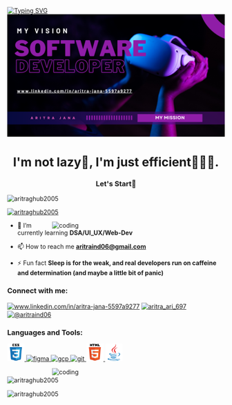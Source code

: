 <a href="https://git.io/typing-svg"><img src="https://readme-typing-svg.demolab.com?font=Silkscreen&size=32&duration=3999&pause=50&color=3ACDD5&background=47474700&width=1003&height=200&lines=Hello!+%F0%9F%91%8B%F0%9F%8F%BB+I'm+Aritra+Jana;%F0%9F%A7%91%F0%9F%8F%BB%E2%80%8D%F0%9F%92%BB+a+Dedicated+Software+Developer...;Expanding+%F0%9F%9B%9C+my+Skill+Set+in+Java+Dev+and+DSA;%F0%9F%91%BE+committed+to+becoming+a+distinguished+Coder..." alt="Typing SVG" /></a>
![logo](https://github.com/aritraghub2005/aritraghub2005/blob/main/GitHub_Banner.png.png)
<h1 align="center">I'm not lazy🦥, I'm just efficient🧑🏻‍💻.</h1>
<h3 align="center">Let's Start🔰</h3>


<p align="left"> <img src="https://komarev.com/ghpvc/?username=aritraghub2005&label=Profile%20views&color=0e75b6&style=flat" alt="aritraghub2005" /> </p>

<p align="left"> <a href="https://github.com/ryo-ma/github-profile-trophy"><img src="https://github-profile-trophy.vercel.app/?username=aritraghub2005" alt="aritraghub2005" /></a> </p>


<img align="right" alt="coding" width="400" src="https://i.pinimg.com/originals/81/17/8b/81178b47a8598f0c81c4799f2cdd4057.gif">


- 🌱 I’m currently learning **DSA/UI_UX/Web-Dev**

- 📫 How to reach me **aritraind06@gmail.com**

- ⚡ Fun fact **Sleep is for the weak, and real developers run on caffeine and determination (and maybe a little bit of panic)**

<h3 align="left">Connect with me:</h3>

<p align="left">
<a href="https://linkedin.com/in/www.linkedin.com/in/aritra-jana-5597a9277" target="blank"><img align="center" src="https://raw.githubusercontent.com/rahuldkjain/github-profile-readme-generator/master/src/images/icons/Social/linked-in-alt.svg" alt="www.linkedin.com/in/aritra-jana-5597a9277" height="30" width="40" /></a>
<a href="https://instagram.com/aritra_ari_697" target="blank"><img align="center" src="https://raw.githubusercontent.com/rahuldkjain/github-profile-readme-generator/master/src/images/icons/Social/instagram.svg" alt="aritra_ari_697" height="30" width="40" /></a>
<a href="https://www.hackerrank.com/@aritraind06" target="blank"><img align="center" src="https://raw.githubusercontent.com/rahuldkjain/github-profile-readme-generator/master/src/images/icons/Social/hackerrank.svg" alt="@aritraind06" height="30" width="40" /></a>
</p>

<h3 align="left">Languages and Tools:</h3>


<p align="left"> <a href="https://www.w3schools.com/css/" target="_blank" rel="noreferrer"> <img src="https://raw.githubusercontent.com/devicons/devicon/master/icons/css3/css3-original-wordmark.svg" alt="css3" width="40" height="40"/> </a> <a href="https://www.figma.com/" target="_blank" rel="noreferrer"> <img src="https://www.vectorlogo.zone/logos/figma/figma-icon.svg" alt="figma" width="40" height="40"/> </a> <a href="https://cloud.google.com" target="_blank" rel="noreferrer"> <img src="https://www.vectorlogo.zone/logos/google_cloud/google_cloud-icon.svg" alt="gcp" width="40" height="40"/> </a> <a href="https://git-scm.com/" target="_blank" rel="noreferrer"> <img src="https://www.vectorlogo.zone/logos/git-scm/git-scm-icon.svg" alt="git" width="40" height="40"/> </a> <a href="https://www.w3.org/html/" target="_blank" rel="noreferrer"> <img src="https://raw.githubusercontent.com/devicons/devicon/master/icons/html5/html5-original-wordmark.svg" alt="html5" width="40" height="40"/> </a> <a href="https://www.java.com" target="_blank" rel="noreferrer"> <img src="https://raw.githubusercontent.com/devicons/devicon/master/icons/java/java-original.svg" alt="java" width="40" height="40"/> </a> </p>
<img align="right" alt="coding" width="400" src="https://gifdb.com/images/high/coding-skills-loading-dk68v8z0hevjpuiv.gif">

<p><img align="center" src="https://github-readme-stats.vercel.app/api/top-langs?username=aritraghub2005&show_icons=true&locale=en&layout=compact" alt="aritraghub2005" /></p>

<p><img align="center" src="https://github-readme-streak-stats.herokuapp.com/?user=aritraghub2005&" alt="aritraghub2005" /></p>
